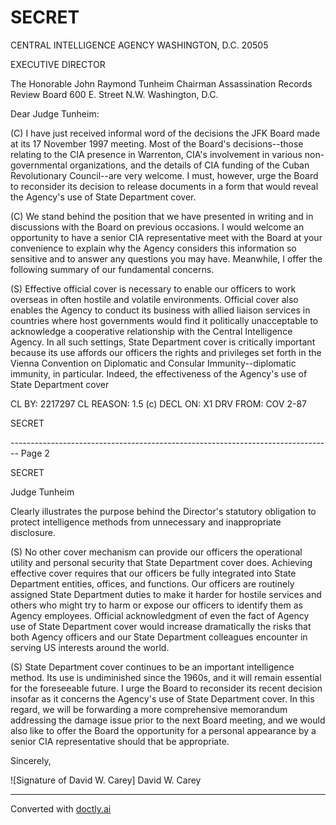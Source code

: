 # SECRET
CENTRAL INTELLIGENCE AGENCY
WASHINGTON, D.C. 20505

EXECUTIVE DIRECTOR

The Honorable John Raymond Tunheim
Chairman
Assassination Records
Review Board
600 E. Street N.W.
Washington, D.C.

Dear Judge Tunheim:

(C) I have just received informal word of the decisions the JFK Board made at its 17 November 1997 meeting. Most of the Board's decisions--those relating to the CIA presence in Warrenton, CIA's involvement in various non-governmental organizations, and the details of CIA funding of the Cuban Revolutionary Council--are very welcome. I must, however, urge the Board to reconsider its decision to release documents in a form that would reveal the Agency's use of State Department cover.

(C) We stand behind the position that we have presented in writing and in discussions with the Board on previous occasions. I would welcome an opportunity to have a senior CIA representative meet with the Board at your convenience to explain why the Agency considers this information so sensitive and to answer any questions you may have. Meanwhile, I offer the following summary of our fundamental concerns.

(S) Effective official cover is necessary to enable our officers to work overseas in often hostile and volatile environments. Official cover also enables the Agency to conduct its business with allied liaison services in countries where host governments would find it politically unacceptable to acknowledge a cooperative relationship with the Central Intelligence Agency. In all such settings, State Department cover is critically important because its use affords our officers the rights and privileges set forth in the Vienna Convention on Diplomatic and Consular Immunity--diplomatic immunity, in particular. Indeed, the effectiveness of the Agency's use of State Department cover

CL BY: 2217297
CL REASON: 1.5 (c)
DECL ON: X1
DRV FROM: COV 2-87

SECRET


-------------------------------------------------------------------------------- Page 2

SECRET

Judge Tunheim

Clearly illustrates the purpose behind the Director's statutory obligation to protect intelligence methods from unnecessary and inappropriate disclosure.

(S) No other cover mechanism can provide our officers the operational utility and personal security that State Department cover does. Achieving effective cover requires that our officers be fully integrated into State Department entities, offices, and functions. Our officers are routinely assigned State Department duties to make it harder for hostile services and others who might try to harm or expose our officers to identify them as Agency employees. Official acknowledgment of even the fact of Agency use of State Department cover would increase dramatically the risks that both Agency officers and our State Department colleagues encounter in serving US interests around the world.

(S) State Department cover continues to be an important intelligence method. Its use is undiminished since the 1960s, and it will remain essential for the foreseeable future. I urge the Board to reconsider its recent decision insofar as it concerns the Agency's use of State Department cover. In this regard, we will be forwarding a more comprehensive memorandum addressing the damage issue prior to the next Board meeting, and we would also like to offer the Board the opportunity for a personal appearance by a senior CIA representative should that be appropriate.

Sincerely,

![Signature of David W. Carey]
David W. Carey


---
Converted with [doctly.ai](https://doctly.ai)